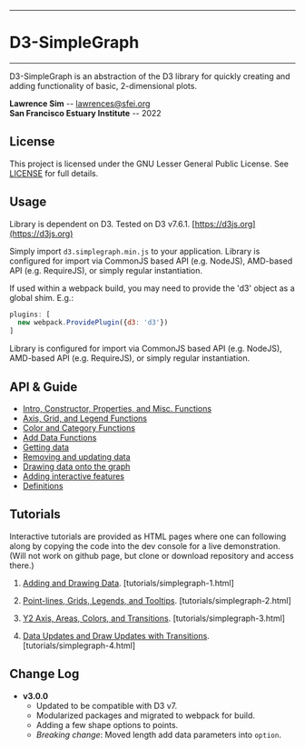 ----------

# D3-SimpleGraph #

----------

D3-SimpleGraph is an abstraction of the D3 library for quickly creating and adding functionality of basic, 2-dimensional plots.

**Lawrence Sim** -- lawrences@sfei.org<br />
**San Francisco Estuary Institute** -- 2022

## License ##

This project is licensed under the GNU Lesser General Public License. See [LICENSE](LICENSE) for full details.

## Usage ##

Library is dependent on D3. Tested on D3 v7.6.1. [https://d3js.org](https://d3js.org)

Simply import `d3.simplegraph.min.js` to your application. Library is configured for import via CommonJS based API (e.g. NodeJS), AMD-based API (e.g. RequireJS), or simply regular instantiation. 

If used within a webpack build, you may need to provide the 'd3' object as a global shim. E.g.:

```javascript
plugins: [
  new webpack.ProvidePlugin({d3: 'd3'})
]
```

Library is configured for import via CommonJS based API (e.g. NodeJS), AMD-based API (e.g. RequireJS), or simply regular instantiation.

## API & Guide ##

* [Intro, Constructor, Properties, and Misc. Functions](api/README.md)
* [Axis, Grid, and Legend Functions](api/axis-grid-legend.md)
* [Color and Category Functions](api/color.md)
* [Add Data Functions](api/add-data.md)
* [Getting data](api/get-data2.md)
* [Removing and updating data](api/mod-data.md)
* [Drawing data onto the graph](api/draw.md)
* [Adding interactive features](api/interactivity.md)
* [Definitions](api/defs.md)

## Tutorials ##

Interactive tutorials are provided as HTML pages where one can following along by copying the code into the dev console for a live demonstration. (Will not work on github page, but clone or download repository and access there.)

1. [Adding and Drawing Data](tutorials/simplegraph-1.html). [tutorials/simplegraph-1.html]

2. [Point-lines, Grids, Legends, and Tooltips](tutorials/simplegraph-2.html). [tutorials/simplegraph-2.html]

2. [Y2 Axis, Areas, Colors, and Transitions](tutorials/simplegraph-3.html). [tutorials/simplegraph-3.html]

2. [Data Updates and Draw Updates with Transitions](tutorials/simplegraph-4.html). [tutorials/simplegraph-4.html]

## Change Log ##

* **v3.0.0**
  * Updated to be compatible with D3 v7.
  * Modularized packages and migrated to webpack for build.
  * Adding a few shape options to points.
  * *Breaking change*: Moved length add data parameters into `option`.
